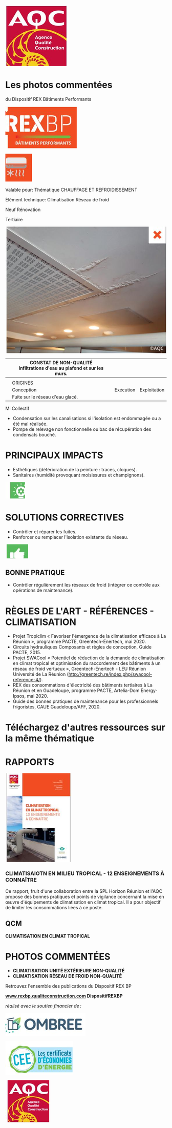 ![](<images/Infiltration d'eau - Climatisation/_page_0_Picture_0.jpeg>)

# Les photos commentées

du Dispositif REX Bâtiments Performants

![](<images/Infiltration d'eau - Climatisation/_page_0_Picture_3.jpeg>)

![](<images/Infiltration d'eau - Climatisation/_page_0_Picture_4.jpeg>)

Valable pour: Thématique CHAUFFAGE ET REFROIDISSEMENT

Élément technique: Climatisation Réseau de froid

 Neuf Rénovation

Tertiaire

![](<images/Infiltration d'eau - Climatisation/_page_0_Figure_10.jpeg>)

|  | CONSTAT DE NON-QUALITÉ<br>Infiltrations d'eau au plafond et sur les murs. |           |              |
|--|---------------------------------------------------------------------------|-----------|--------------|
|  |                                                                           |           |              |
|  | ORIGINES                                                                  |           |              |
|  | Conception                                                                | Exécution | Exploitation |
|  | Fuite sur le réseau d'eau glacé.                                          |           |              |

 Mi Collectif

- Condensation sur les canalisations si l'isolation est endommagée ou a été mal réalisée.
- Pompe de relevage non fonctionnelle ou bac de récupération des condensats bouché.

# PRINCIPAUX IMPACTS

- Esthétiques (détérioration de la peinture : traces, cloques).
- Sanitaires (humidité provoquant moisissures et champignons).

![](<images/Infiltration d'eau - Climatisation/_page_0_Picture_18.jpeg>)

# SOLUTIONS CORRECTIVES

- Contrôler et réparer les fuites.
- Renforcer ou remplacer l'isolation existante du réseau.

![](<images/Infiltration d'eau - Climatisation/_page_0_Picture_22.jpeg>)

## BONNE PRATIQUE

- Contrôler régulièrement les réseaux de froid (intégrer ce contrôle aux opérations de maintenance).
# RÈGLES DE L'ART - RÉFÉRENCES - CLIMATISATION

- Projet Tropiclim « Favoriser l'émergence de la climatisation efficace à La Réunion », programme PACTE, Greentech-Enertech, mai 2020.
- Circuits hydrauliques Composants et règles de conception, Guide PACTE, 2015.
- Projet SWACool « Potentiel de réduction de la demande de climatisation en climat tropical et optimisation du raccordement des bâtiments à un réseau de froid vertueux », Greentech-Enertech - LEU Réunion Université de La Réunion (http://greentech.re/index.php/swacool-reference-4/).
- REX des consommations d'électricité des bâtiments tertiaires à La Réunion et en Guadeloupe, programme PACTE, Artelia-Dom Energy-Ipsos, mai 2020.
- Guide des bonnes pratiques de maintenance pour les professionnels frigoristes, CAUE Guadeloupe/AFF, 2020.

# Téléchargez d'autres ressources sur la même thématique

# RAPPORTS

![](<images/Infiltration d'eau - Climatisation/_page_1_Picture_8.jpeg>)

### **CLIMATISAIOTN EN MILIEU TROPICAL - 12 ENSEIGNEMENTS À CONNAÎTRE**

Ce rapport, fruit d'une collaboration entre la SPL Horizon Réunion et l'AQC propose des bonnes pratiques et points de vigilance concernant la mise en œuvre d'équipements de climatisation en climat tropical. Il a pour objectif de limiter les consommations liées à ce poste.

## QCM

**CLIMATISATION EN CLIMAT TROPICAL**

# PHOTOS COMMENTÉES

- **CLIMATISATION UNITÉ EXTÉRIEURE NON-QUALITÉ**
- **CLIMATISATION RÉSEAU DE FROID NON-QUALITÉ**

Retrouvez l'ensemble des publications du Dispositif REX BP

**www.rexbp.qualiteconstruction.com DispositifREXBP**

*réalisé avec le soutien financier de :*

![](<images/Infiltration d'eau - Climatisation/_page_1_Picture_20.jpeg>)

![](<images/Infiltration d'eau - Climatisation/_page_1_Picture_21.jpeg>)

![](<images/Infiltration d'eau - Climatisation/_page_1_Picture_22.jpeg>)